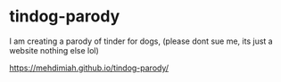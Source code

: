 # tindog-parody

I am creating a parody of tinder for dogs, (please dont sue me, its just a website nothing else lol)


https://mehdimiah.github.io/tindog-parody/
